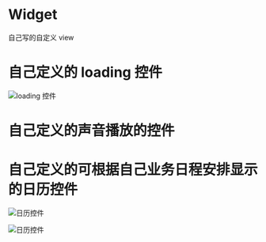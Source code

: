 # Widget
自己写的自定义 view

# 自己定义的 loading 控件
![loading 控件](https://github.com/wuyalun198612/Widget/blob/master/picture/loading.gif "loading 控件")

# 自己定义的声音播放的控件

# 自己定义的可根据自己业务日程安排显示的日历控件

![日历控件](https://github.com/wuyalun198612/Widget/blob/master/picture/calender.png "日历控件")

![日历控件](https://github.com/wuyalun198612/Widget/blob/master/picture/calender.gif "日历控件")

